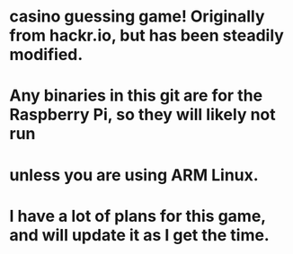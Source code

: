 # casino guessing game! Originally from hackr.io, but has been steadily modified.
# Any binaries in this git are for the Raspberry Pi, so they will likely not run
# unless you are using ARM Linux.
# I have a lot of plans for this game, and will update it as I get the time.
